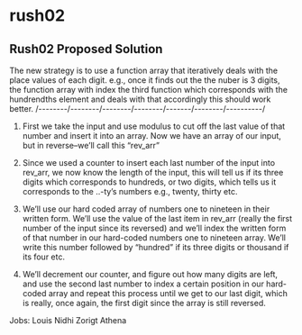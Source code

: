 # rush02
## Rush02 Proposed Solution

The new strategy is to use a function array that iteratively deals with the place values of each digit. e.g., once it finds out the the nuber is 3 digits, the function array with index the third function which corresponds with the hundrendths element and deals with that accordingly
this should work better.
/--------/--------/--------/--------/-------/--------/----------/
1. First we take the input and use modulus to cut off the last value of that number and insert it into an array. Now we have an array of our input, but in reverse–we’ll call this “rev_arr”

2. Since we used a counter to insert each last number of the input into rev_arr, we now know the length of the input, this will tell us if its three digits which corresponds to hundreds, or two digits, which tells us it corresponds to the ..-ty’s numbers e.g., twenty, thirty etc. 

3. We’ll use our hard coded array of numbers one to nineteen in their written form. We’ll use the value of the last item in rev_arr (really the first number of the input since its reversed) and we’ll index the written form of that number in our hard-coded numbers one to nineteen array. We’ll write this number followed by “hundred” if its three digits or thousand if its four etc.

4. We’ll decrement our counter, and figure out how many digits are left, and use the second last number to index a certain position in our hard-coded array and repeat this process until we get to our last digit, which is really, once again, the first digit since the array is still reversed.

Jobs:
Louis
Nidhi
Zorigt
Athena 
